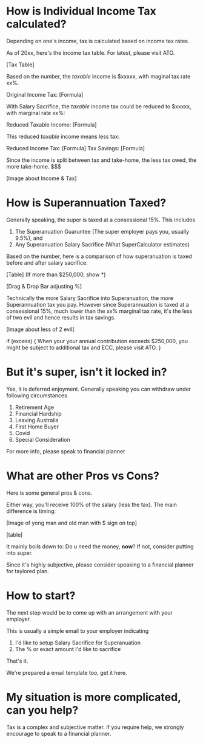 # How is Individual Income Tax calculated?

Depending on one's income, tax is calculated based on income tax rates.  

As of 20xx, here's the income tax table. For latest, please visit ATO.

[Tax Table]

Based on the number, the _taxable_ income is $xxxxx, with maginal tax rate xx%.

Original Income Tax: [Formula]

With Salary Sacrifice, the _taxable_ income tax could be reduced to $xxxxx, with marginal rate xx%:

Reduced Taxable Income: [Formula]

This reduced _taxable_ income means less tax:

Reduced Income Tax:	[Formula] 
Tax Savings: 		[Formula]

Since the income is split between tax and take-home, the less tax owed, the more take-home. $$$

[Image about Income & Tax]

# How is Superannuation Taxed?

Generally speaking, the super is taxed at a consessional 15%. This includes 
1. The Superanuation Guaruntee (The super employer pays you, usually 9.5%), and
2. Any Superanuation Salary Sacrifice (What SuperCalculator estimates)

Based on the number, here is a comparison of how superanuation is taxed before and after salary sacrifice. 

[Table] 
(If more than $250,000, show *)

[Drag & Drop Bar adjusting %]

Technically the more Salary Sacrifice into Superanuation, the more Superannuation tax you pay. However since Superannuation is taxed at a consessional 15%, much lower than the xx% marginal tax rate, it's the less of two evil and hence results in tax savings.

[Image about less of 2 evil]

if (excess) {
	When your  your annual contribution exceeds $250,000, you might be subject to additional tax and ECC, please visit ATO.
}

# But it's super, isn't it locked in?

Yes, it is deferred enjoyment. Generally speaking you can withdraw under following circumstances

1. Retirement Age
1. Financial Hardship
1. Leaving Australia
1. First Home Buyer
1. Covid
1. Special Consideration

For more info, please speak to financial planner

# What are other Pros vs Cons?

Here is some general pros & cons.

Either way, you'll receive 100% of the salary (less the tax). The main difference is timing:

[Image of yong man and old man with $ sign on top]

[table]

It mainly boils down to: Do u need the money, **now**? If not, consider putting into super.

Since it's highly subjective, please consider speaking to a financial planner for taylored plan.

# How to start?

The next step would be to come up with an arrangement with your employer.

This is usually a simple email to your employer indicating
1. I'd like to setup Salary Sacrifice for Superanuation 
2. The % or exact amount I'd like to sacrifice

That's it.

We're prepared a email template too, get it here.

# My situation is more complicated, can you help?

Tax is a complex and subjective matter. If you require help, we strongly encourage to speak to a financial planner.

